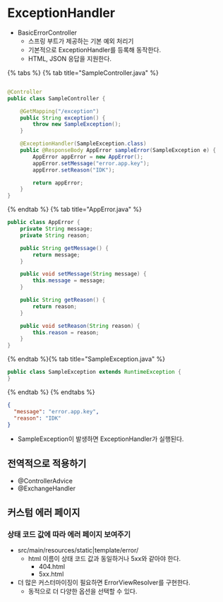 # ExceptionHandler

- BasicErrorController
    - 스프링 부트가 제공하는 기본 예외 처리기
    - 기본적으로 ExceptionHandler를 등록해 동작한다.
    - HTML, JSON 응답을 지원한다.

{% tabs %} {% tab title="SampleController.java" %}

```java

@Controller
public class SampleController {

    @GetMapping("/exception")
    public String exception() {
        throw new SampleException();
    }

    @ExceptionHandler(SampleException.class)
    public @ResponseBody AppError sampleError(SampleException e) {
        AppError appError = new AppError();
        appError.setMessage("error.app.key");
        appError.setReason("IDK");

        return appError;
    }
}
```

{% endtab %} {% tab title="AppError.java" %}

```java
public class AppError {
    private String message;
    private String reason;

    public String getMessage() {
        return message;
    }

    public void setMessage(String message) {
        this.message = message;
    }

    public String getReason() {
        return reason;
    }

    public void setReason(String reason) {
        this.reason = reason;
    }
}
```

{% endtab %}{% tab title="SampleException.java" %}

```java
public class SampleException extends RuntimeException {
}

```

{% endtab %} {% endtabs %}

```json
{
  "message": "error.app.key",
  "reason": "IDK"
}
```

- SampleException이 발생하면 ExceptionHandler가 실행된다.

## 전역적으로 적용하기

- @ControllerAdvice
- @ExchangeHandler

## 커스텀 에러 페이지

### 상태 코드 값에 따라 에러 페이지 보여주기

- src/main/resources/static|template/error/
    - html 이름이 상태 코드 값과 동일하거나 5xx와 같아야 한다.
        - 404.html
        - 5xx.html
- 더 많은 커스터마이징이 필요하면 ErrorViewResolver를 구현한다.
    - 동적으로 더 다양한 옵션을 선택할 수 있다.